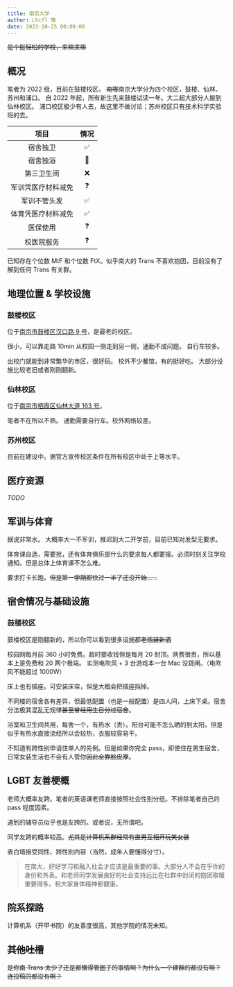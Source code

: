 ```yaml
---
title: 南京大学
author: Lhcfl 等
date: 2022-10-25 00:00:00
---
```


~~是个挺轻松的学校，来嘛来嘛~~  

## 概况

笔者为 2022 级，目前在鼓楼校区。
~~南哪~~南京大学分为四个校区，鼓楼、仙林、苏州和浦口。
自 2022 年起，所有新生先来鼓楼试读一年。大二起大部分人搬到仙林校区。
浦口校区极少有人去，故这里不做讨论；苏州校区只有技术科学实验班的去。

|项目|情况|
|:---:|:---:|
|宿舍独卫| ✅|
|宿舍独浴|🤔|
|第三卫生间|❌|
|军训凭医疗材料减免|❓|
|军训不管头发|✅|
|体育凭医疗材料减免|✅|
|医保使用|❓|
|校医院服务|❓|

已知存在个位数 MtF 和个位数 FtX。似乎南大的 Trans 不喜欢抱团，目前没有了解到任何 Trans 有关群。

## 地理位置 & 学校设施

### 鼓楼校区

位于[南京市鼓楼区汉口路 9 号](https://amap.com/place/B00190B4AC)，是最老的校区。

很小，可以靠走路 10min 从校园一侧走到另一侧，通勤不成问题。
自行车较多。

出校门就能到非常繁华的市区，很好玩。
校外不少餐馆，有的挺好吃。
大部分设施比较老旧或者刚刚翻新。

### 仙林校区

位于[南京市栖霞区仙林大道 163 号](https://amap.com/place/B00190CVRT)。

笔者不在所以不熟。
通勤需要自行车。校外网络较差。

### 苏州校区

目前在建设中。据官方宣传校区条件在所有校区中处于上等水平。

## 医疗资源

_TODO_

## 军训与体育

据说非常水。
大概率大一不军训，推迟到大二开学前，目前已知对发型无要求。

体育课自选，需要抢，还有体育俱乐部什么的要求每人都要报。必须时刻关注学校通知。但是总体上体育课不怎么难。

要求打卡长跑。~~但是第一学期都快过一半了还没开始……~~

## 宿舍情况与基础设施

### 鼓楼校区

鼓楼校区是刚翻新的，所以你可以看到很多设施都~~老瓶装新酒~~  

校园网每月前 360 小时免费。超时要收钱但是每月 20 封顶。网费很贵，所以基本上是免费和 20 两个极端。
实测电吹风 + 3 台游戏本一台 Mac 没跳闸。（电吹风不能超过 1000W）

床上也有插座。可安装床帘，但是大概会把插座挡掉。

不同楼的宿舍各有差异，但最低配置（也是一般配置）是四人间，上床下桌。宿舍分法极其混乱无规律~~甚至曾经用生日分过宿舍~~。

浴室和卫生间共用，每舍一个，有热水（贵）。阳台可能不怎么晒的到太阳，但是似乎有热水直接流经所以会较热，衣服较容易干。

不知道有跨性别申请住单人的先例。但是如果你完全 pass，即使住在男生宿舍，日常女装生活也不会有人管你~~因此全靠脸皮厚~~。

## LGBT 友善梗概

老师大概率友跨。笔者的英语课老师直接按照社会性别分组。不排除笔者自己的 pass 程度因素。

遇到的辅导员似乎也是友跨的。或者说，无所谓吧。

同学友跨的概率较高。~~尤其是计算机系群经常有直男互相开玩笑女装~~

表白墙接受同性、跨性别内容（当然，成年人要懂得分寸）。
  
> 在南大，好好学习和融入社会才应该是最重要的事。大部分人不会在乎你的身份和外表。和老师同学发展良好的社会支持远比在社群中封闭的抱团取暖重要得多。祝大家身体精神都健康。

## 院系探路

计算机系（开甲书院）的友善度很高，其他学院的情况未知。

## ~~其他吐槽~~  

~~是你南 Trans 太少了还是都懒得管圈子的事情啊？为什么一个建群的都没有啊？连投稿的都没有啊？~~  
